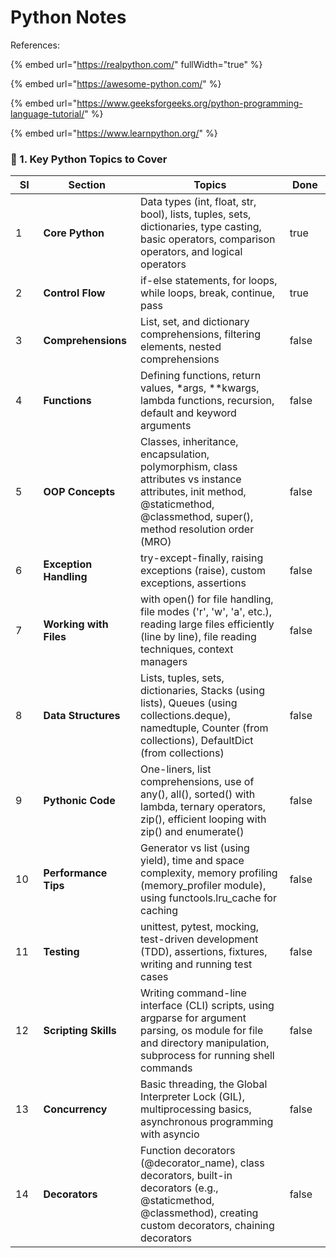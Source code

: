 # Python Notes

References:

{% embed url="https://realpython.com/" fullWidth="true" %}

{% embed url="https://awesome-python.com/" %}

{% embed url="https://www.geeksforgeeks.org/python-programming-language-tutorial/" %}

{% embed url="https://www.learnpython.org/" %}

### **📌 1. Key Python Topics to Cover**

<table><thead><tr><th width="49.6689453125">SI</th><th width="156.2066650390625">Section</th><th width="406.40850830078125">Topics</th><th width="72.42526245117188" data-type="checkbox">Done</th></tr></thead><tbody><tr><td>1</td><td><strong>Core Python</strong></td><td>Data types (int, float, str, bool), lists, tuples, sets, dictionaries, type casting, basic operators, comparison operators, and logical operators</td><td>true</td></tr><tr><td>2</td><td><strong>Control Flow</strong></td><td>if-else statements, for loops, while loops, break, continue, pass</td><td>true</td></tr><tr><td>3</td><td><strong>Comprehensions</strong></td><td>List, set, and dictionary comprehensions, filtering elements, nested comprehensions</td><td>false</td></tr><tr><td>4</td><td><strong>Functions</strong></td><td>Defining functions, return values, *args, **kwargs, lambda functions, recursion, default and keyword arguments</td><td>false</td></tr><tr><td>5</td><td><strong>OOP Concepts</strong></td><td>Classes, inheritance, encapsulation, polymorphism, class attributes vs instance attributes, init method, @staticmethod, @classmethod, super(), method resolution order (MRO)</td><td>false</td></tr><tr><td>6</td><td><strong>Exception Handling</strong></td><td>try-except-finally, raising exceptions (raise), custom exceptions, assertions</td><td>false</td></tr><tr><td>7</td><td><strong>Working with Files</strong></td><td>with open() for file handling, file modes ('r', 'w', 'a', etc.), reading large files efficiently (line by line), file reading techniques, context managers</td><td>false</td></tr><tr><td>8</td><td><strong>Data Structures</strong></td><td>Lists, tuples, sets, dictionaries, Stacks (using lists), Queues (using collections.deque), namedtuple, Counter (from collections), DefaultDict (from collections)</td><td>false</td></tr><tr><td>9</td><td><strong>Pythonic Code</strong></td><td>One-liners, list comprehensions, use of any(), all(), sorted() with lambda, ternary operators, zip(), efficient looping with zip() and enumerate()</td><td>false</td></tr><tr><td>10</td><td><strong>Performance Tips</strong></td><td>Generator vs list (using yield), time and space complexity, memory profiling (memory_profiler module), using functools.lru_cache for caching</td><td>false</td></tr><tr><td>11</td><td><strong>Testing</strong></td><td>unittest, pytest, mocking, test-driven development (TDD), assertions, fixtures, writing and running test cases</td><td>false</td></tr><tr><td>12</td><td><strong>Scripting Skills</strong></td><td>Writing command-line interface (CLI) scripts, using argparse for argument parsing, os module for file and directory manipulation, subprocess for running shell commands</td><td>false</td></tr><tr><td>13</td><td><strong>Concurrency</strong></td><td>Basic threading, the Global Interpreter Lock (GIL), multiprocessing basics, asynchronous programming with asyncio</td><td>false</td></tr><tr><td>14</td><td><strong>Decorators</strong></td><td>Function decorators (@decorator_name), class decorators, built-in decorators (e.g., @staticmethod, @classmethod), creating custom decorators, chaining decorators</td><td>false</td></tr></tbody></table>
